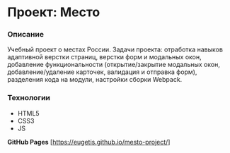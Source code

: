 # Проект: Место

### Описание
Учебный проект о местах России. Задачи проекта: отработка навыков адаптивной верстки страниц, верстки форм и модальных окон, добавление функциональности (открытие/закрытие модальных окон, добавление/удаление карточек, валидация и отправка форм), разделения кода на модули, настройки сборки Webpack. 

### Технологии
* HTML5
* CSS3
* JS

**GitHub Pages**
[https://eugetis.github.io/mesto-project/]